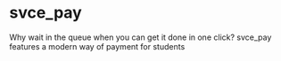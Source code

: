 # svce_pay

Why wait in the queue when you can get it done in one click? svce_pay features a modern way of payment for students
